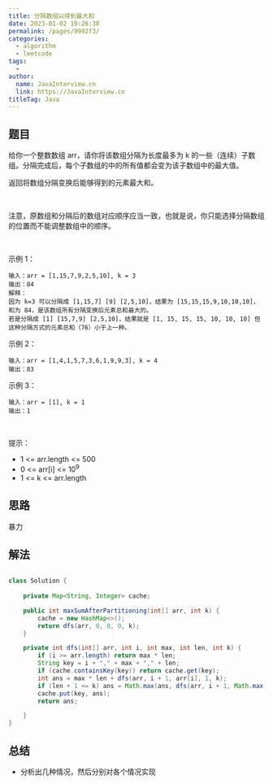```yaml
---
title: 分隔数组以得到最大和
date: 2023-01-02 19:26:38
permalink: /pages/9992f3/
categories:
  - algorithm
  - leetcode
tags:
  - 
author: 
  name: JavaInterview.cn
  link: https://JavaInterview.cn
titleTag: Java
---
```


## 题目

给你一个整数数组 arr，请你将该数组分隔为长度最多为 k 的一些（连续）子数组。分隔完成后，每个子数组的中的所有值都会变为该子数组中的最大值。

返回将数组分隔变换后能够得到的元素最大和。

 

注意，原数组和分隔后的数组对应顺序应当一致，也就是说，你只能选择分隔数组的位置而不能调整数组中的顺序。

 

示例 1：

    输入：arr = [1,15,7,9,2,5,10], k = 3
    输出：84
    解释：
    因为 k=3 可以分隔成 [1,15,7] [9] [2,5,10]，结果为 [15,15,15,9,10,10,10]，和为 84，是该数组所有分隔变换后元素总和最大的。
    若是分隔成 [1] [15,7,9] [2,5,10]，结果就是 [1, 15, 15, 15, 10, 10, 10] 但这种分隔方式的元素总和（76）小于上一种。 
示例 2：

    输入：arr = [1,4,1,5,7,3,6,1,9,9,3], k = 4
    输出：83
示例 3：

    输入：arr = [1], k = 1
    输出：1
 

提示：

- 1 <= arr.length <= 500
- 0 <= arr[i] <= 10<sup>9</sup>
- 1 <= k <= arr.length

## 思路

暴力

## 解法
```java

class Solution {
    
    private Map<String, Integer> cache;

    public int maxSumAfterPartitioning(int[] arr, int k) {
        cache = new HashMap<>();
        return dfs(arr, 0, 0, 0, k);
    }

    private int dfs(int[] arr, int i, int max, int len, int k) {
        if (i >= arr.length) return max * len;
        String key = i + "," + max + "," + len;
        if (cache.containsKey(key)) return cache.get(key);
        int ans = max * len + dfs(arr, i + 1, arr[i], 1, k);
        if (len + 1 <= k) ans = Math.max(ans, dfs(arr, i + 1, Math.max(max, arr[i]), len + 1, k));
        cache.put(key, ans);
        return ans;

    }
}
```

## 总结

- 分析出几种情况，然后分别对各个情况实现 
